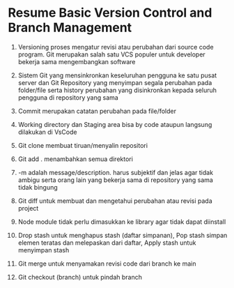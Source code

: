# Resume Basic Version Control and Branch Management

1. Versioning proses mengatur revisi atau perubahan dari source code program. Git merupakan salah satu VCS populer untuk developer bekerja sama mengembangkan software 

2. Sistem Git yang mensinkronkan keseluruhan pengguna ke satu pusat server dan Git Repository yang menyimpan segala perubahan pada folder/file serta history perubahan yang disinkronkan kepada seluruh pengguna di repository yang sama

3. Commit merupakan catatan perubahan pada file/folder

4. Working directory dan Staging area bisa by code ataupun langsung dilakukan di VsCode

5. Git clone membuat tiruan/menyalin repositori 

6. Git add . menambahkan semua direktori 

7. -m adalah message/description. harus subjektif dan jelas agar tidak ambigu serta orang lain yang bekerja sama di repository yang sama tidak bingung

8. Git diff untuk membuat dan mengetahui perubahan atau revisi pada project

9. Node module tidak perlu dimasukkan ke library agar tidak dapat diinstall

10. Drop stash untuk menghapus stash (daftar simpanan), Pop stash simpan elemen teratas dan melepaskan dari daftar, Apply stash untuk menyimpan stash  

11. Git merge untuk menyamakan revisi code dari branch ke main

12. Git checkout (branch) untuk pindah branch